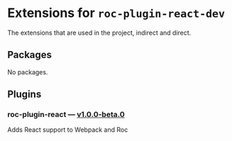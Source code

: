 # Extensions for `roc-plugin-react-dev`

The extensions that are used in the project, indirect and direct.
## Packages
No packages.
## Plugins
### roc-plugin-react — [v1.0.0-beta.0](https://www.npmjs.com/package/roc-plugin-react)
Adds React support to Webpack and Roc